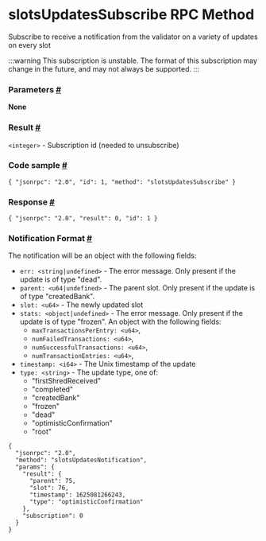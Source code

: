 # slotsUpdatesSubscribe RPC Method 
Subscribe to receive a notification from the validator on a variety of updates on every slot

:::warning
This subscription is unstable. The format of this subscription may change in the future, and may not always be supported.
::: 

### Parameters [#](#parameters)

**None**

### Result [#](#result)

`<integer>` - Subscription id (needed to unsubscribe)

### Code sample [#](#code-sample)

```
{ "jsonrpc": "2.0", "id": 1, "method": "slotsUpdatesSubscribe" }
```


### Response [#](#response)

```
{ "jsonrpc": "2.0", "result": 0, "id": 1 }
```


### Notification Format [#](#notification-format)

The notification will be an object with the following fields:

*   `err: <string|undefined>` - The error message. Only present if the update is of type "dead".
*   `parent: <u64|undefined>` - The parent slot. Only present if the update is of type "createdBank".
*   `slot: <u64>` - The newly updated slot
*   `stats: <object|undefined>` - The error message. Only present if the update is of type "frozen". An object with the following fields:
    *   `maxTransactionsPerEntry: <u64>`,
    *   `numFailedTransactions: <u64>`,
    *   `numSuccessfulTransactions: <u64>`,
    *   `numTransactionEntries: <u64>`,
*   `timestamp: <i64>` - The Unix timestamp of the update
*   `type: <string>` - The update type, one of:
    *   "firstShredReceived"
    *   "completed"
    *   "createdBank"
    *   "frozen"
    *   "dead"
    *   "optimisticConfirmation"
    *   "root"

```
{
  "jsonrpc": "2.0",
  "method": "slotsUpdatesNotification",
  "params": {
    "result": {
      "parent": 75,
      "slot": 76,
      "timestamp": 1625081266243,
      "type": "optimisticConfirmation"
    },
    "subscription": 0
  }
}
```
